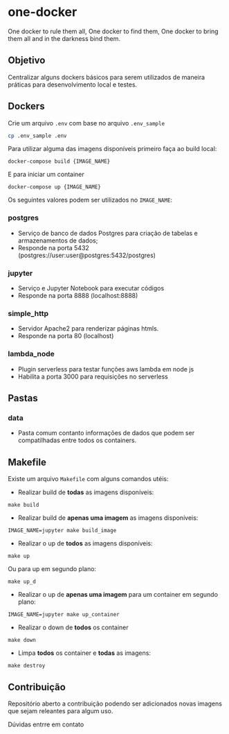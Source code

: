 # one-docker

One docker to rule them all, One docker to find them, One docker to bring them all and in the darkness bind them.

## Objetivo

Centralizar alguns dockers básicos para serem utilizados de maneira práticas para desenvolvimento local e testes.

## Dockers

Crie um arquivo `.env` com base no arquivo `.env_sample`

```bash
cp .env_sample .env
```

Para utilizar alguma das imagens disponíveis primeiro faça ao build local:

```shell
docker-compose build {IMAGE_NAME}
```

E para iniciar um container

```shell
docker-compose up {IMAGE_NAME}
```

Os seguintes valores podem ser utilizados no `IMAGE_NAME`:

### **postgres**

* Serviço de banco de dados Postgres para criação de tabelas e armazenamentos de dados;
* Responde na porta 5432 (postgres://user:user@postgres:5432/postgres)

### **jupyter**

* Serviço e Jupyter Notebook para executar códigos
* Responde na porta 8888 (localhost:8888)

### **simple_http**

* Servidor Apache2 para renderizar páginas htmls.
* Responde na porta 80 (localhost)

### **lambda_node**

* Plugin serverless para testar funções aws lambda em node js
* Habilita a porta 3000 para requisições no serverless

## Pastas

### **data**

* Pasta comum contanto informações de dados que podem ser compatilhadas entre todos os containers.

## Makefile

Existe um arquivo `Makefile` com alguns comandos utéis:

* Realizar build de **todas** as imagens disponíveis:

```shell
make build
```

* Realizar build de **apenas uma imagem**  as imagens disponíveis:

```shell
IMAGE_NAME=jupyter make build_image
```

* Realizar o up de **todos** as imagens disponíveis:

```shell
make up
```

Ou para up em segundo plano:

```shell
make up_d
```

* Realizar o up de **apenas uma imagem** para um container em segundo plano:

```shell
IMAGE_NAME=jupyter make up_container
```

* Realizar o down de **todos** os container

```shell
make down
```

* Limpa **todos** os container e **todas** as imagens:

```shell
make destroy
```

## Contribuição

Repositório aberto a contribuição podendo ser adicionados novas imagens que sejam releantes para algum uso.

Dúvidas entrre em contato
